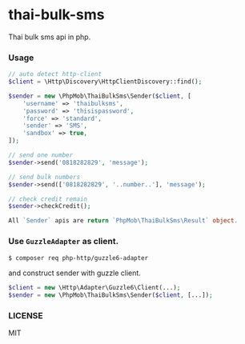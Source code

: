 # thai-bulk-sms
Thai bulk sms api in php.

### Usage

```php
// auto detect http-client
$client = \Http\Discovery\HttpClientDiscovery::find();

$sender = new \PhpMob\ThaiBulkSms\Sender($client, [
    'username' => 'thaibulksms',
    'password' => 'thisispassword',
    'force' => 'standard',
    'sender' => 'SMS',
    'sandbox' => true,
]);

// send one number
$sender->send('0818282829', 'message');

// send bulk numbers
$sender->send(['0818282829', '..number..'], 'message');

// check credit remain
$sender->checkCredit();

All `Sender` apis are return `PhpMob\ThaiBulkSms\Result` object.
```

### Use `GuzzleAdapter` as client.

```bash
$ composer req php-http/guzzle6-adapter
```

and construct sender with guzzle client.

```php
$client = new \Http\Adapter\Guzzle6\Client(...);
$sender = new \PhpMob\ThaiBulkSms\Sender($client, [...]);
```

### LICENSE
MIT
